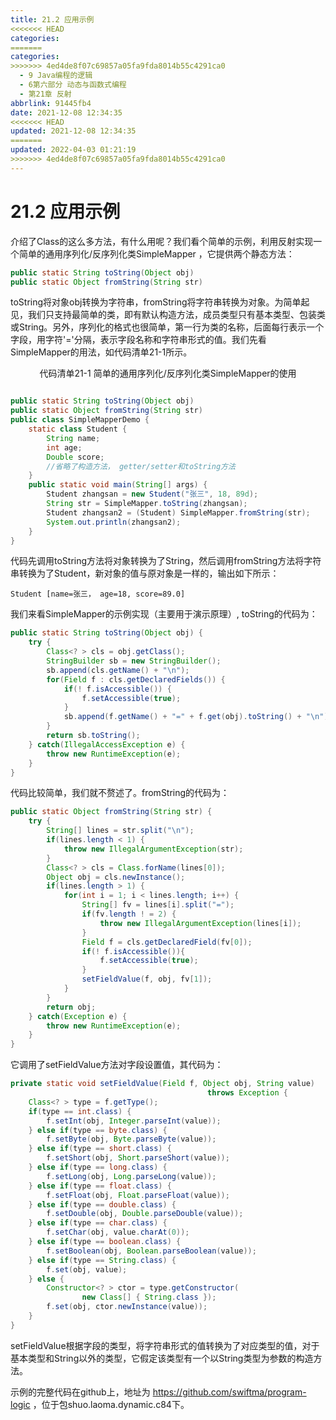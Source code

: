 ```yaml
---
title: 21.2 应用示例
<<<<<<< HEAD
categories:
=======
categories: 
>>>>>>> 4ed4de8f07c69857a05fa9fda8014b55c4291ca0
  - 9 Java编程的逻辑
  - 6第六部分 动态与函数式编程
  - 第21章 反射
abbrlink: 91445fb4
date: 2021-12-08 12:34:35
<<<<<<< HEAD
updated: 2021-12-08 12:34:35
=======
updated: 2022-04-03 01:21:19
>>>>>>> 4ed4de8f07c69857a05fa9fda8014b55c4291ca0
---
```

# 21.2 应用示例
介绍了Class的这么多方法，有什么用呢？我们看个简单的示例，利用反射实现一个简单的通用序列化/反序列化类SimpleMapper ，它提供两个静态方法：

```java
public static String toString(Object obj)
public static Object fromString(String str)
```

toString将对象obj转换为字符串，fromString将字符串转换为对象。为简单起见，我们只支持最简单的类，即有默认构造方法，成员类型只有基本类型、包装类或String。另外，序列化的格式也很简单，第一行为类的名称，后面每行表示一个字段，用字符'='分隔，表示字段名称和字符串形式的值。我们先看SimpleMapper的用法，如代码清单21-1所示。

<center>代码清单21-1 简单的通用序列化/反序列化类SimpleMapper的使用</center>

```java

public static String toString(Object obj)
public static Object fromString(String str)
public class SimpleMapperDemo {
    static class Student {
        String name;
        int age;
        Double score;
        //省略了构造方法， getter/setter和toString方法
    }
    public static void main(String[] args) {
        Student zhangsan = new Student("张三", 18, 89d);
        String str = SimpleMapper.toString(zhangsan);
        Student zhangsan2 = (Student) SimpleMapper.fromString(str);
        System.out.println(zhangsan2);
    }
}
```

代码先调用toString方法将对象转换为了String，然后调用fromString方法将字符串转换为了Student，新对象的值与原对象是一样的，输出如下所示：

```
Student [name=张三， age=18, score=89.0]
```

我们来看SimpleMapper的示例实现（主要用于演示原理）, toString的代码为：

```java
public static String toString(Object obj) {
    try {
        Class<? > cls = obj.getClass();
        StringBuilder sb = new StringBuilder();
        sb.append(cls.getName() + "\n");
        for(Field f : cls.getDeclaredFields()) {
            if(! f.isAccessible()) {
                f.setAccessible(true);
            }
            sb.append(f.getName() + "=" + f.get(obj).toString() + "\n");
        }
        return sb.toString();
    } catch(IllegalAccessException e) {
        throw new RuntimeException(e);
    }
}
```

代码比较简单，我们就不赘述了。fromString的代码为：

```java
public static Object fromString(String str) {
    try {
        String[] lines = str.split("\n");
        if(lines.length < 1) {
            throw new IllegalArgumentException(str);
        }
        Class<? > cls = Class.forName(lines[0]);
        Object obj = cls.newInstance();
        if(lines.length > 1) {
            for(int i = 1; i < lines.length; i++) {
                String[] fv = lines[i].split("=");
                if(fv.length ! = 2) {
                    throw new IllegalArgumentException(lines[i]);
                }
                Field f = cls.getDeclaredField(fv[0]);
                if(! f.isAccessible()){
                    f.setAccessible(true);
                }
                setFieldValue(f, obj, fv[1]);
            }
        }
        return obj;
    } catch(Exception e) {
        throw new RuntimeException(e);
    }
}
```

它调用了setFieldValue方法对字段设置值，其代码为：

```java
private static void setFieldValue(Field f, Object obj, String value)
                                            throws Exception {
    Class<? > type = f.getType();
    if(type == int.class) {
        f.setInt(obj, Integer.parseInt(value));
    } else if(type == byte.class) {
        f.setByte(obj, Byte.parseByte(value));
    } else if(type == short.class) {
        f.setShort(obj, Short.parseShort(value));
    } else if(type == long.class) {
        f.setLong(obj, Long.parseLong(value));
    } else if(type == float.class) {
        f.setFloat(obj, Float.parseFloat(value));
    } else if(type == double.class) {
        f.setDouble(obj, Double.parseDouble(value));
    } else if(type == char.class) {
        f.setChar(obj, value.charAt(0));
    } else if(type == boolean.class) {
        f.setBoolean(obj, Boolean.parseBoolean(value));
    } else if(type == String.class) {
        f.set(obj, value);
    } else {
        Constructor<? > ctor = type.getConstructor(
                new Class[] { String.class });
        f.set(obj, ctor.newInstance(value));
    }
}
```

setFieldValue根据字段的类型，将字符串形式的值转换为了对应类型的值，对于基本类型和String以外的类型，它假定该类型有一个以String类型为参数的构造方法。

示例的完整代码在github上，地址为 https://github.com/swiftma/program-logic ，位于包shuo.laoma.dynamic.c84下。

